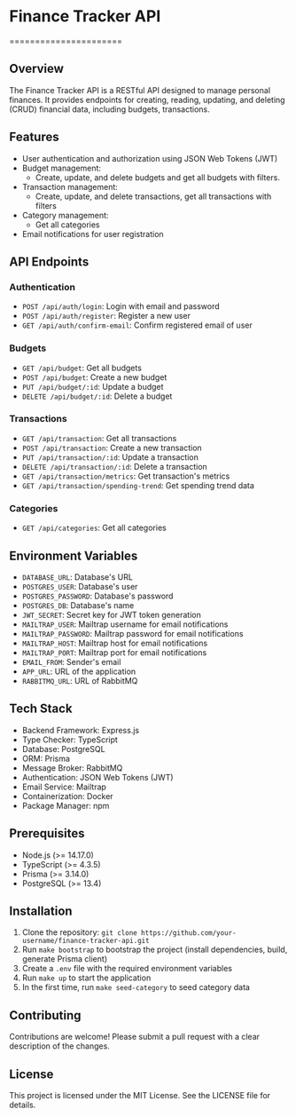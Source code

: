 # Finance Tracker API

======================

## Overview

The Finance Tracker API is a RESTful API designed to manage personal finances. It provides endpoints for creating, reading, updating, and deleting (CRUD) financial data, including budgets, transactions.

## Features

- User authentication and authorization using JSON Web Tokens (JWT)
- Budget management:
  - Create, update, and delete budgets and get all budgets with filters.
- Transaction management:
  - Create, update, and delete transactions, get all transactions with filters
- Category management:
  - Get all categories
- Email notifications for user registration

## API Endpoints

### Authentication

- `POST /api/auth/login`: Login with email and password
- `POST /api/auth/register`: Register a new user
- `GET /api/auth/confirm-email`: Confirm registered email of user

### Budgets

- `GET /api/budget`: Get all budgets
- `POST /api/budget`: Create a new budget
- `PUT /api/budget/:id`: Update a budget
- `DELETE /api/budget/:id`: Delete a budget

### Transactions

- `GET /api/transaction`: Get all transactions
- `POST /api/transaction`: Create a new transaction
- `PUT /api/transaction/:id`: Update a transaction
- `DELETE /api/transaction/:id`: Delete a transaction
- `GET /api/transaction/metrics`: Get transaction's metrics
- `GET /api/transaction/spending-trend`: Get spending trend data

### Categories

- `GET /api/categories`: Get all categories

## Environment Variables

- `DATABASE_URL`: Database's URL
- `POSTGRES_USER`: Database's user
- `POSTGRES_PASSWORD`: Database's password
- `POSTGRES_DB`: Database's name
- `JWT_SECRET`: Secret key for JWT token generation
- `MAILTRAP_USER`: Mailtrap username for email notifications
- `MAILTRAP_PASSWORD`: Mailtrap password for email notifications
- `MAILTRAP_HOST`: Mailtrap host for email notifications
- `MAILTRAP_PORT`: Mailtrap port for email notifications
- `EMAIL_FROM`: Sender's email
- `APP_URL`: URL of the application
- `RABBITMQ_URL`: URL of RabbitMQ

## Tech Stack

- Backend Framework: Express.js
- Type Checker: TypeScript
- Database: PostgreSQL
- ORM: Prisma
- Message Broker: RabbitMQ
- Authentication: JSON Web Tokens (JWT)
- Email Service: Mailtrap
- Containerization: Docker
- Package Manager: npm

## Prerequisites

- Node.js (>= 14.17.0)
- TypeScript (>= 4.3.5)
- Prisma (>= 3.14.0)
- PostgreSQL (>= 13.4)

## Installation

1. Clone the repository: `git clone https://github.com/your-username/finance-tracker-api.git`
2. Run `make bootstrap` to bootstrap the project (install dependencies, build, generate Prisma client)
3. Create a `.env` file with the required environment variables
4. Run `make up` to start the application
5. In the first time, run `make seed-category` to seed category data

## Contributing

Contributions are welcome! Please submit a pull request with a clear description of the changes.

## License

This project is licensed under the MIT License. See the LICENSE file for details.
